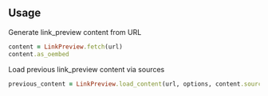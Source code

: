 Usage
------

Generate link_preview content from URL
```ruby
content = LinkPreview.fetch(url)
content.as_oembed
```

Load previous link_preview content via sources
```ruby
previous_content = LinkPreview.load_content(url, options, content.sources)
```
